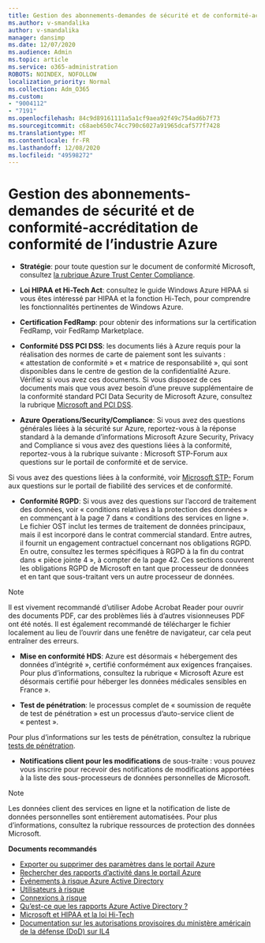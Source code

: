 ```yaml
---
title: Gestion des abonnements-demandes de sécurité et de conformité-accréditation de conformité de l’industrie Azure
ms.author: v-smandalika
author: v-smandalika
manager: dansimp
ms.date: 12/07/2020
ms.audience: Admin
ms.topic: article
ms.service: o365-administration
ROBOTS: NOINDEX, NOFOLLOW
localization_priority: Normal
ms.collection: Adm_O365
ms.custom:
- "9004112"
- "7191"
ms.openlocfilehash: 84c9d89161111a5a1cf9aea92f49c754ad6b7f73
ms.sourcegitcommit: c68aeb650c74cc790c6027a91965dcaf577f7428
ms.translationtype: MT
ms.contentlocale: fr-FR
ms.lasthandoff: 12/08/2020
ms.locfileid: "49598272"
---
```

# <a name="subscription-management---security-and-compliance-requests---azure-industry-compliance-accreditation"></a>Gestion des abonnements-demandes de sécurité et de conformité-accréditation de conformité de l’industrie Azure

- **Stratégie**: pour toute question sur le document de conformité Microsoft, consultez [la rubrique Azure Trust Center Compliance](https://docs.microsoft.com/compliance/regulatory/offering-SOC).

- **Loi HIPAA et Hi-Tech Act**: consultez le guide Windows Azure HIPAA si vous êtes intéressé par HIPAA et la fonction Hi-Tech, pour comprendre les fonctionnalités pertinentes de Windows Azure.

- **Certification FedRamp**: pour obtenir des informations sur la certification FedRamp, voir FedRamp Marketplace.

- **Conformité DSS PCI DSS**: les documents liés à Azure requis pour la réalisation des normes de carte de paiement sont les suivants : « attestation de conformité » et « matrice de responsabilité », qui sont disponibles dans le centre de gestion de la confidentialité Azure. Vérifiez si vous avez ces documents. Si vous disposez de ces documents mais que vous avez besoin d’une preuve supplémentaire de la conformité standard PCI Data Security de Microsoft Azure, consultez la rubrique [Microsoft and PCI DSS](https://docs.microsoft.com/compliance/regulatory/offering-PCI-DSS).

- **Azure Operations/Security/Compliance**: Si vous avez des questions générales liées à la sécurité sur Azure, reportez-vous à la réponse standard à la demande d’informations Microsoft Azure Security, Privacy and Compliance si vous avez des questions liées à la conformité, reportez-vous à la rubrique suivante : Microsoft STP-Forum aux questions sur le portail de conformité et de service.

Si vous avez des questions liées à la conformité, voir [Microsoft STP-](https://www.microsoft.com/trust-center/compliance/compliance-overview) Forum aux questions sur le portail de fiabilité des services et de conformité.

- **Conformité RGPD**: Si vous avez des questions sur l’accord de traitement des données, voir « conditions relatives à la protection des données » en commençant à la page 7 dans « conditions des services en ligne ». Le fichier OST inclut les termes de traitement de données principaux, mais il est incorporé dans le contrat commercial standard. Entre autres, il fournit un engagement contractuel concernant nos obligations RGPD. En outre, consultez les termes spécifiques à RGPD à la fin du contrat dans « pièce jointe 4 », à compter de la page 42. Ces sections couvrent les obligations RGPD de Microsoft en tant que processeur de données et en tant que sous-traitant vers un autre processeur de données.

> [!NOTE]
> Il est vivement recommandé d’utiliser Adobe Acrobat Reader pour ouvrir des documents PDF, car des problèmes liés à d’autres visionneuses PDF ont été notés. Il est également recommandé de télécharger le fichier localement au lieu de l’ouvrir dans une fenêtre de navigateur, car cela peut entraîner des erreurs.

- **Mise en conformité HDS**: Azure est désormais « hébergement des données d’intégrité », certifié conformément aux exigences françaises. Pour plus d’informations, consultez la rubrique « Microsoft Azure est désormais certifié pour héberger les données médicales sensibles en France ».

- **Test de pénétration**: le processus complet de « soumission de requête de test de pénétration » est un processus d’auto-service client de « pentest ».

Pour plus d’informations sur les tests de pénétration, consultez la rubrique [tests de pénétration](https://docs.microsoft.com/azure/security/fundamentals/pen-testing).

- **Notifications client pour les modifications** de sous-traite : vous pouvez vous inscrire pour recevoir des notifications de modifications apportées à la liste des sous-processeurs de données personnelles de Microsoft.

> [!NOTE]
> Les données client des services en ligne et la notification de liste de données personnelles sont entièrement automatisées. Pour plus d’informations, consultez la rubrique ressources de protection des données Microsoft.

**Documents recommandés**

- [Exporter ou supprimer des paramètres dans le portail Azure](https://docs.microsoft.com/azure/azure-portal/set-preferences)
- [Rechercher des rapports d’activité dans le portail Azure](https://docs.microsoft.com/azure/active-directory/reports-monitoring/howto-find-activity-reports)
- [Événements à risque Azure Active Directory](https://docs.microsoft.com/azure/active-directory/identity-protection/overview-identity-protection)
- [Utilisateurs à risque](https://docs.microsoft.com/azure/active-directory/identity-protection/overview-identity-protection)
- [Connexions à risque](https://docs.microsoft.com/azure/active-directory/identity-protection/overview-identity-protection)
- [Qu’est-ce que les rapports Azure Active Directory ?](https://docs.microsoft.com/azure/active-directory/reports-monitoring/overview-reports)
- [Microsoft et HIPAA et la loi Hi-Tech](https://docs.microsoft.com/compliance/regulatory/offering-hipaa-hitech)
- [Documentation sur les autorisations provisoires du ministère américain de la défense (DoD) sur IL4](https://docs.microsoft.com/compliance/regulatory/offering-DoD-DISA-L2-L4-L5)













